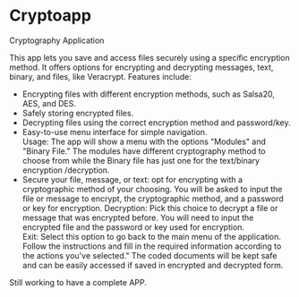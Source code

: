 # Cryptoapp
 Cryptography Application

  This app lets you save and access files securely using a specific encryption method.   It offers options for encrypting and decrypting messages, text, binary, and files, like Veracrypt. 
Features include: 
- Encrypting files with different encryption methods, such as Salsa20, AES, and DES. 
- Safely storing encrypted files. 
- Decrypting files using the correct encryption method and password/key. 
- Easy-to-use menu interface for simple navigation.   
Usage: 
The app will show a menu with the options "Modules" and "Binary File."
 The modules have different cryptography method to choose from while the Binary file has just one for the text/binary encryption /decryption.    
- Secure your file, message, or text: opt for encrypting with a cryptographic method of your choosing. You will be asked to input the file or message to encrypt, the cryptographic method, and a password or key for encryption. 
Decryption: Pick this choice to decrypt a file or message that was encrypted before. You will need to input the encrypted file and the password or key used for encryption.    
Exit: Select this option to go back to the main menu of the application. Follow the instructions and fill in the required information according to the actions you've selected."    The coded documents will be kept safe and can be easily accessed if saved in encrypted and decrypted form.

 Still working to have a complete APP.
